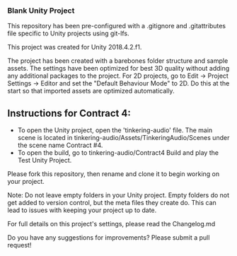 ### Blank Unity Project ### 

This repository has been pre-configured with a .gitignore and .gitattributes file specific to Unity projects using git-lfs. 

This project was created for Unity 2018.4.2.f1.

The project has been created with a barebones folder structure and sample assets.  The settings have been optimized for best 3D quality without adding any additional packages to the project.
For 2D projects, go to Edit -> Project Settings -> Editor and set the "Default Behaviour Mode" to 2D.  Do this at the start so that imported assets are optimized automatically.

## Instructions for Contract 4: ##
- To open the Unity project, open the 'tinkering-audio' file. The main scene is located in tinkering-audio/Assets/TinkeringAudio/Scenes under the scene name Contract #4.
- To open the build, go to tinkering-audio/Contract4 Build and play the Test Unity Project.

Please fork this repository, then rename and clone it to begin working on your project. 

Note:  Do not leave empty folders in your Unity project.  Empty folders do not get added to version control, but the meta files they create do.  This can lead to issues with keeping your project up to date.

For full details on this project's settings, please read the Changelog.md
 
Do you have any suggestions for improvements? Please submit a pull request!
